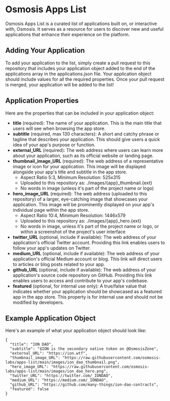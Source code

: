 # Osmosis Apps List
Osmosis Apps List is a curated list of applications built on, or interactive with, Osmosis. It serves as a resource for users to discover new and useful applications that enhance their experience on the platform.

## Adding Your Application
To add your application to the list, simply create a pull request to this repository that includes your application object added to the end of the applications array in the applications.json file. Your application object should include values for all the required properties. Once your pull request is merged, your application will be added to the list!

## Application Properties
Here are the properties that can be included in your application object:

 - **title** (required): The name of your application. This is the main title that users will see when browsing the app store.
 - **subtitle** (required, max 130 characters): A short and catchy phrase or tagline that describes your application. This should give users a quick idea of your app's purpose or function.
 - **external_URL** (required): The web address where users can learn more about your application, such as its official website or landing page.
 - **thumbnail_image_URL** (required): The web address of a representative image or icon for your application. This image will be displayed alongside your app's title and subtitle in the app store.
   - Aspect Ratio 5:3, Minimum Resolution: 525x315
   - Uploaded to this repository as: ./images/{app}_thumbnail.{ext}
   - No words in image (unless it's part of the project name or logo)
 - **hero_image_URL** (required): The web address (uploaded to this repository) of a larger, eye-catching image that showcases your application. This image will be prominently displayed on your app's individual page within the app store.
   - Aspect Ratio 10:4, Minimum Resolution: 1446x579
   - Uploaded to this repository as: ./images/{app}_hero.{ext}
   - No words in image, unless it's part of the project name or logo, or within a screenshot of the project's user interface
 - **twitter_URL** (optional, include if available): The web address of your application's official Twitter account. Providing this link enables users to follow your app's updates on Twitter.
 - **medium_URL** (optional, include if available): The web address of your application's official Medium account or blog. This link will direct users to articles or blog posts related to your app.
 - **github_URL** (optional, include if available): The web address of your application's source code repository on GitHub. Providing this link enables users to access and contribute to your app's codebase.
 - **featured** (optional, for internal use only): A true/false value that indicates whether your application should be showcased as a featured app in the app store. This property is for internal use and should not be modified by developers.

## Example Application Object
Here's an example of what your application object should look like:
```
{
  "title": "ION DAO",
  "subtitle": "$ION is the secondary native token on @OsmosisZone",
  "external_URL": "https://ion.wtf",
  "thumbnail_image_URL": "https://raw.githubusercontent.com/osmosis-labs/apps-list/main/images/ion_dao_thumbnail.png",
  "hero_image_URL": "https://raw.githubusercontent.com/osmosis-labs/apps-list/main/images/ion_dao_hero.png",
  "twitter_URL": "https://twitter.com/_IONDAO",
  "medium_URL": "https://medium.com/_IONDAO",
  "github_URL": "https://github.com/many-things/ion-dao-contracts",
  "featured": false
}
```
